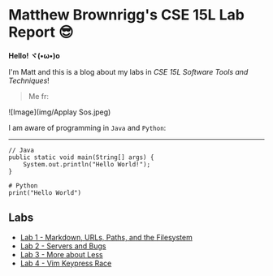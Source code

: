 # Matthew Brownrigg's CSE 15L Lab Report 😎

**Hello! ヾ(•ω•)o** 

I'm Matt and this is a blog about my labs in *CSE 15L Software Tools and Techniques*! 

>Me fr:

![Image](img/Applay Sos.jpeg)

I am aware of programming in `Java` and `Python`:

---
```
// Java
public static void main(String[] args) {
    System.out.println("Hello World!");
}

# Python
print("Hello World")
```

## Labs
- [Lab 1 - Markdown, URLs, Paths, and the Filesystem](https://thinkr3.github.io/cse15l-lab-reports/lab1/lab1.html) 
- [Lab 2 - Servers and Bugs](https://thinkr3.github.io/cse15l-lab-reports/lab2/lab2.html) 
- [Lab 3 - More about Less](https://thinkr3.github.io/cse15l-lab-reports/lab3/lab3.html) 
- [Lab 4 - Vim Keypress Race](https://thinkr3.github.io/cse15l-lab-reports/lab4/lab4.html) 
